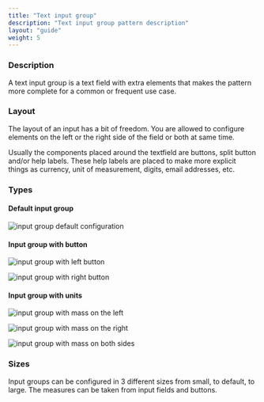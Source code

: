 ```yaml
---
title: "Text input group"
description: "Text input group pattern description"
layout: "guide"
weight: 5
---
```


### Description

A text input group is a text field with extra elements that makes the pattern more complete for a common or frequent use case.

### Layout
The layout of an input has a bit of freedom. You are allowed to configure elements on the left or the right side of the field or both at same time.

Usually the components placed around the textfield are buttons, split button and/or help labels. These help labels are placed to make more explicit things as currency, unit of measurement, digits, email addresses, etc.

### Types

#### Default input group

![input group default configuration](../../../images/inputGroupDefault.png)

#### Input group with button

![input group with left button](../../../images/inputGroupButtonLeft.png)

![input group with right button](../../../images/inputGroupButtonRight.png)

#### Input group with units

![input group with mass on the left](../../../images/inputGroupMassLeft.png)

![input group with mass on the right](../../../images/inputGroupMassRight.png)

![input group with mass on both sides](../../../images/inputGroupMassLeftRight.png)

### Sizes

Input groups can be configured in 3 different sizes from small, to default, to large. The measures can be taken from input fields and buttons.
